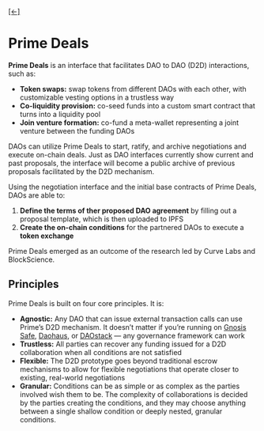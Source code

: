 [\[←\]](../prime-dao.md)

# Prime Deals

**Prime Deals** is an interface that facilitates DAO to DAO (D2D) interactions, such as:
- **Token swaps:** swap tokens from different DAOs with each other, with customizable vesting options in a trustless way
- **Co-liquidity provision:** co-seed funds into a custom smart contract that turns into a liquidity pool
- **Join venture formation:** co-fund a meta-wallet representing a joint venture between the funding DAOs

DAOs can utilize Prime Deals to start, ratify, and archive negotiations and execute on-chain deals. Just as DAO interfaces currently show current and past proposals, the interface will become a public archive of previous proposals facilitated by the D2D mechanism.

Using the negotiation interface and the initial base contracts of Prime Deals, DAOs are able to:
1. **Define the terms of ther proposed DAO agreement** by filling out a proposal template, which is then uploaded to IPFS
2. **Create the on-chain conditions** for the partnered DAOs to execute a **token exchange**

Prime Deals emerged as an outcome of the research led by Curve Labs and BlockScience.

## Principles

Prime Deals is built on four core principles. It is:

- **Agnostic:** Any DAO that can issue external transaction calls can use Prime’s D2D mechanism. It doesn’t matter if you’re running on [Gnosis Safe](https://gnosis-safe.io/), [Daohaus](https://daohaus.club/), or [DAOstack](https://daostack.io/) — any governance framework can work
- **Trustless:** All parties can recover any funding issued for a D2D collaboration when all conditions are not satisfied
- **Flexible:** The D2D prototype goes beyond traditional escrow mechanisms to allow for flexible negotiations that operate closer to existing, real-world negotiations
- **Granular:** Conditions can be as simple or as complex as the parties involved wish them to be. The complexity of collaborations is decided by the parties creating the conditions, and they may choose anything between a single shallow condition or deeply nested, granular conditions.
